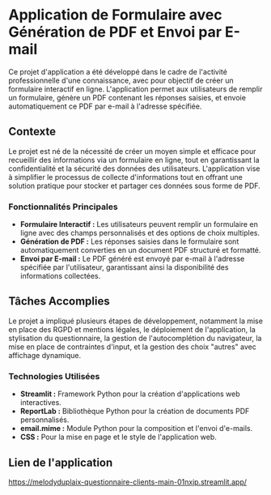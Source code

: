 # Application de Formulaire avec Génération de PDF et Envoi par E-mail

Ce projet d'application a été développé dans le cadre de l'activité professionnelle d'une connaissance, avec pour objectif de créer un formulaire interactif en ligne. L'application permet aux utilisateurs de remplir un formulaire, génère un PDF contenant les réponses saisies, et envoie automatiquement ce PDF par e-mail à l'adresse spécifiée.

## Contexte

Le projet est né de la nécessité de créer un moyen simple et efficace pour recueillir des informations via un formulaire en ligne, tout en garantissant la confidentialité et la sécurité des données des utilisateurs. L'application vise à simplifier le processus de collecte d'informations tout en offrant une solution pratique pour stocker et partager ces données sous forme de PDF.

### Fonctionnalités Principales

- **Formulaire Interactif :** Les utilisateurs peuvent remplir un formulaire en ligne avec des champs personnalisés et des options de choix multiples.
- **Génération de PDF :** Les réponses saisies dans le formulaire sont automatiquement converties en un document PDF structuré et formatté.
- **Envoi par E-mail :** Le PDF généré est envoyé par e-mail à l'adresse spécifiée par l'utilisateur, garantissant ainsi la disponibilité des informations collectées.

## Tâches Accomplies

Le projet a impliqué plusieurs étapes de développement, notamment la mise en place des RGPD et mentions légales, le déploiement de l'application, la stylisation du questionnaire, la gestion de l'autocomplétion du navigateur, la mise en place de contraintes d'input, et la gestion des choix "autres" avec affichage dynamique.

### Technologies Utilisées

- **Streamlit :** Framework Python pour la création d'applications web interactives.
- **ReportLab :** Bibliothèque Python pour la création de documents PDF personnalisés.
- **email.mime :** Module Python pour la composition et l'envoi d'e-mails.
- **CSS :** Pour la mise en page et le style de l'application web.

## Lien de l'application 
https://melodyduplaix-questionnaire-clients-main-01nxjp.streamlit.app/

